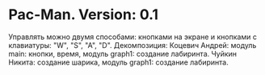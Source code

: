 # Pac-Man. Version: 0.1
Управлять можно двумя способами: кнопками на экране и кнопками с клавиатуры: "W", "S", "A", "D".
Декомпозиция:
Коцевич Андрей: модуль main: кнопки, время, модуль graph1: создание лабиринта.
Чуйкин Никита: создание шарика, модуль graph1: создание лабиринта.
